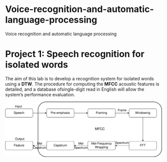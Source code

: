 # Voice-recognition-and-automatic-language-processing
Voice recognition and automatic language processing
# Project 1: Speech recognition for isolated words

The aim of this lab is to develop a recognition system for isolated 
words using a **DTW**. The procedure for computing the **MFCC** acoustic features is 
detailed, and a database ofsingle-digit read in English 
will allow the system’s performance evaluation.

<img src="project 1/images/MFCC.png" width="500"> 